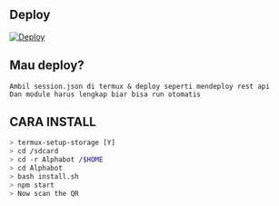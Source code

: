 ## Deploy
[![Deploy](https;//www.herokucdn.com/deploy/button.svg)](https;//heroku.com/deploy?template=https://github.com/nobar123/cuma-tes-yaa/)

## Mau deploy?
```
Ambil session.json di termux & deploy seperti mendeploy rest api
Dan module harus lengkap biar bisa run otomatis

```

## CARA INSTALL

```bash
> termux-setup-storage [Y]
> cd /sdcard
> cd -r Alphabot /$HOME
> cd Alphabot
> bash install.sh 
> npm start
> Now scan the QR
```
